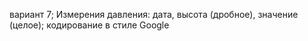 вариант 7; 
Измерения давления: дата, высота (дробное), значение (целое);
кодирование в стиле Google
 
